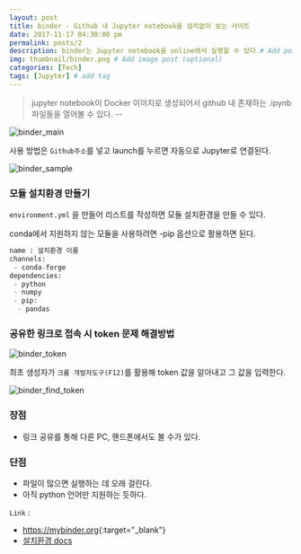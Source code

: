 ```yaml
---
layout: post
title: binder - Github 내 Jupyter notebook을 설치없이 보는 사이트
date: 2017-11-17 04:30:00 pm
permalink: posts/2
description: binder는 Jupyter notebook을 online에서 실행할 수 있다.# Add post description (optional)
img: thumbnail/binder.png # Add image post (optional)
categories: [Tech]
tags: [Jupyter] # add tag
---
```

> jupyter notebook이 Docker 이미지로 생성되어서 github 내 존재하는 .ipynb 파일들을  열어볼 수 있다. -- 

![binder_main]({{site.baseurl}}/assets/img/binder.png)

사용 방법은 `Github주소`를 넣고 launch를 누르면 자동으로 Jupyter로 연결된다.

![binder_sample]({{site.baseurl}}/assets/img/python/binder_sample.png)

### 모듈 설치환경 만들기

`environment.yml` 을 만들어 리스트를 작성하면 모듈 설치환경을 만들 수 있다.

conda에서 지원하지 않는 모듈을 사용하려면 -pip 옵션으로 활용하면 된다.

``` python
name : 설치환경 이름
channels:
 - conda-forge
dependencies:
 - python
 - numpy
 - pip:
  - pandas
```

### 공유한 링크로 접속 시 token 문제 해결방법

![binder_token]({{site.baseurl}}/assets/img/python/binder(token).png)

최초 생성자가 `크롬 개발자도구(F12)`를 활용해 token 값을 알아내고 그 값을 입력한다.

![binder_find_token]({{site.baseurl}}/assets/img/python/binder(token2).png)

### 장점
* 링크 공유를 통해 다른 PC, 핸드폰에서도 볼 수가 있다.

### 단점
* 파일이 많으면 실행하는 데 오래 걸린다.
* 아직 python 언어만 지원하는 듯하다.

`Link` : 

* <https://mybinder.org>{:target="_blank"}
* [설치환경 docs](https://mybinder.readthedocs.io/en/latest/preparing.html)

